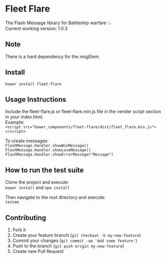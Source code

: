 # Fleet Flare
The Flash Message library for Battleship warfare :boom:  
Current working version: 1.0.3
## Note
There is a hard dependency for the msgElem.
## Install
`bower install fleet-flare`
## Usage Instructions
Include the fleet-flare.js or fleet-flare.min.js file in the vender script section in your index.html.  
Example:  
`<script src="bower_components/fleet-flare/dist/fleet_flare.min.js"></script>`

To create messages:  
`FlashMessage.Handler.showWinMessage()`  
`FlashMessage.Handler.showLoseMessage()`  
`FlashMessage.Handler.showErrorMessage("Message")`  
## How to run the test suite
Clone the project and execute:  
`bower install` and `npm install`

Then navigate to the root directory and execute:  
`testem`
## Contributing
1. Fork it
2. Create your feature branch (`git checkout -b my-new-feature`)
3. Commit your changes (`git commit -am 'Add some feature'`)
4. Push to the branch (`git push origin my-new-feature`)
5. Create new Pull Request
